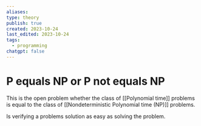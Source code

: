 ```yaml
---
aliases: 
type: theory
publish: true
created: 2023-10-24
last_edited: 2023-10-24
tags:
  - programming
chatgpt: false
---
```

# P equals NP or P not equals NP

This is the open problem whether the class of [[Polynomial time]] problems is equal to the class of [[Nondeterministic Polynomial time (NP)]] problems.

Is verifying a problems solution as easy as solving the problem.